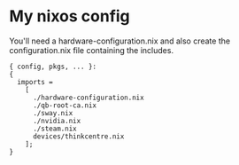 # My nixos config
You'll need a hardware-configuration.nix and also create the configuration.nix file containing the includes.

```
{ config, pkgs, ... }:
{
  imports =
    [
      ./hardware-configuration.nix
      ./qb-root-ca.nix
      ./sway.nix
      ./nvidia.nix
      ./steam.nix
      devices/thinkcentre.nix
    ];
}
```
